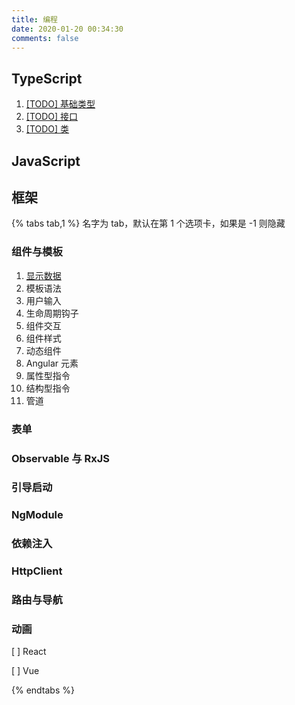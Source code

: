 ```yaml
---
title: 编程
date: 2020-01-20 00:34:30
comments: false
---
```


## TypeScript

1. [[TODO] 基础类型](/post/1e6a6145/)
2. [[TODO] 接口](/post/5951da65/)
3. [[TODO] 类](/post/f281eaca/)

## JavaScript

## 框架

{% tabs tab,1 %} 名字为 tab，默认在第 1 个选项卡，如果是 -1 则隐藏

<!-- tab Angular -->

### 组件与模板

1. [显示数据](/post/92bfa88f/)
2. 模板语法
3. 用户输入
4. 生命周期钩子
5. 组件交互
6. 组件样式
7. 动态组件
8. Angular 元素
9. 属性型指令
10. 结构型指令
11. 管道

### 表单

### Observable 与 RxJS

### 引导启动

### NgModule

### 依赖注入

### HttpClient

### 路由与导航

### 动画

<!-- endtab -->
<!-- tab React -->
[ ] React
<!-- endtab -->
<!-- tab Vue -->
[ ] Vue
<!-- endtab -->

{% endtabs %}

